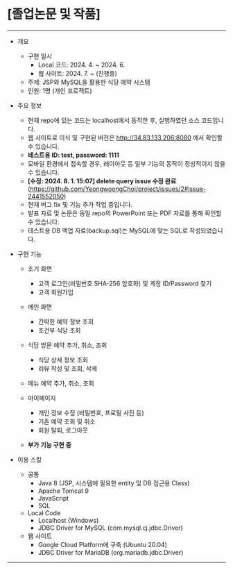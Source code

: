 # [졸업논문 및 작품]
<hr/>

* 개요
  + 구현 일시
    + Local 코드: 2024. 4. ~ 2024. 6.
    + 웹 사이트: 2024. 7. ~ (진행중)
  + 주제: JSP와 MySQL을 활용한 식당 예약 시스템
  + 인원: 1명 (개인 프로젝트)
 
* 주요 정보
    + 현재 repo에 있는 코드는 localhost에서 동작한 후, 실행하였던 소스 코드입니다.
    + 웹 사이트로 이식 및 구현된 버전은 http://34.83.133.206:8080 에서 확인할 수 있습니다.
    + <b>테스트용 ID: test, password: 1111 </b>
    + 모바일 환경에서 접속할 경우, 레이아웃 등 일부 기능의 동작이 정상적이지 않을 수 있습니다.
    + <b>[수정: 2024. 8. 1. 15:07] delete query issue 수정 완료 </b>(https://github.com/YeongwoongChoi/project/issues/2#issue-2441552050)
    + 현재 버그 fix 및 기능 추가 작업 중입니다.
  + 발표 자료 및 논문은 동일 repo의 PowerPoint 또는 PDF 자료를 통해 확인할 수 있습니다.
  + 테스트용 DB 백업 자료(backup.sql)는 MySQL에 맞는 SQL로 작성되었습니다.

* 구현 기능
  + 초기 화면
    + 고객 로그인(비밀번호 SHA-256 암호화) 및 계정 ID/Password 찾기
    + 고객 회원가입
  + 메인 화면
    + 간략한 예약 정보 조회
    + 조건부 식당 조회
  + 식당 방문 예약 추가, 취소, 조회
    + 식당 상세 정보 조회
    + 리뷰 작성 및 조회, 삭제
  + 메뉴 예약 추가, 취소, 조회
  + 마이페이지
    + 개인 정보 수정 (비밀번호, 프로필 사진 등)
    + 기존 예약 조회 및 취소
    + 회원 탈퇴, 로그아웃

  + <b> 부가 기능 구현 중 </b>
  
* 이용 스킬
  + 공통
    + Java 8 (JSP, 시스템에 필요한 entity 및 DB 접근용 Class)
    + Apache Tomcat 9
    + JavaScript
    + SQL
  + Local Code
    + Localhost (Windows) 
    + JDBC Driver for MySQL (com.mysql.cj.jdbc.Driver)
  + 웹 사이트
    + Google Cloud Platform에 구축 (Ubuntu 20.04)
    + JDBC Driver for MariaDB (org.mariadb.jdbc.Driver)
<hr/>
